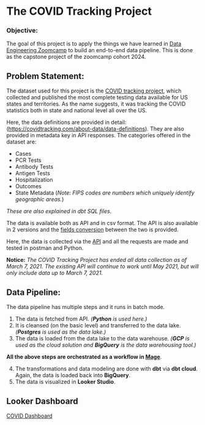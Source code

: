 # The COVID Tracking Project

### Objective:

The goal of this project is to apply the things we have learned in [Data Engineering Zoomcamp](https://github.com/DataTalksClub/data-engineering-zoomcamp) to build an end-to-end data pipeline. This is done as the capstone project of the zoomcamp cohort 2024.

## Problem Statement:

The dataset used for this project is the [COVID tracking project](https://covidtracking.com/data), which collected and published the most complete testing data available for US states and territories. As the name suggests, it was tracking the COVID statistics both in state and national level all over the US. 

Here, the data definitions are provided in detail: (https://covidtracking.com/about-data/data-definitions). They are also provided in metadata key in API responses.
The categories offered in the dataset are:
- Cases
- PCR Tests
- Antibody Tests
- Antigen Tests
- Hospitalization
- Outcomes
- State Metadata (*Note: FIPS codes are numbers which uniquely identify geographic areas.*)

*These are also explained in dbt SQL files*.

The data is available both as API and in csv format. The API is also available in 2 versions and the [fields conversion](https://covidtracking.com/data/api/version-2) between the two is provided. 

Here, the data is collected via the [API](https://covidtracking.com/data/api) and all the requests are made and tested in postman and Python.

**Notice:** *The COVID Tracking Project has ended all data collection as of March 7, 2021. The existing API will continue to work until May 2021, but will only include data up to March 7, 2021.*

## Data Pipeline:

The data pipeline has multiple steps and it runs in batch mode.
1. The data is fetched from API. *(**Python** is used here.)*
2. It is cleansed (on the basic level) and transferred to the data lake. *(**Postgres** is used as the data lake.)*
3. The data is loaded from the data lake to the data warehouse. *(**GCP** is used as the cloud solution and **BigQuery** is the data warehousing tool.)*

**All the above steps are orchestrated as a workflow in [Mage](https://docs.mage.ai/introduction/overview)**.

4. The transformations and data modeling are done with **dbt** via **dbt cloud**. Again, the data is loaded back into **BigQuery**.
5. The data is visualized in **Looker Studio**.

## Looker Dashboard
[COVID Dashboard](https://lookerstudio.google.com/s/lxHCFARo1Ec)
